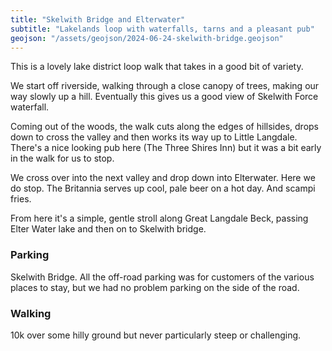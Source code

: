 ```yaml
---
title: "Skelwith Bridge and Elterwater"
subtitle: "Lakelands loop with waterfalls, tarns and a pleasant pub"
geojson: "/assets/geojson/2024-06-24-skelwith-bridge.geojson"
--- 
```


This is a lovely lake district loop walk that takes in a good bit of variety.

We start off riverside, walking through a close canopy of trees, making our way slowly up a hill. Eventually this gives us a good view of Skelwith Force waterfall.

Coming out of the woods, the walk cuts along the edges of hillsides, drops down to cross the valley and then works its way up to Little Langdale. There's a nice looking pub here (The Three Shires Inn) but it was a bit early in the walk for us to stop.

We cross over into the next valley and drop down into Elterwater. Here we do stop. The Britannia serves up cool, pale beer on a hot day. And scampi fries.

From here it's a simple, gentle stroll along Great Langdale Beck, passing Elter Water lake and then on to Skelwith bridge.



### Parking 
Skelwith Bridge. All the off-road parking was for customers of the various places to stay, but we had no problem parking on the side of the road.

### Walking
10k over some hilly ground but never particularly steep or challenging.
